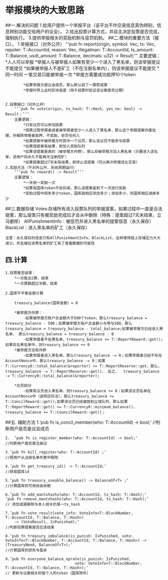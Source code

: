 # 举报模块的大致思路
##一.解决的问题
	1.给用户提供一个举报平台（该平台不作交易信息真伪辨别，信息辨别功能交给用户的议会）。
	2.给出投票计算方式，并自主决定投票是否完成，强制执行。
	3.提供举报相关的奖励机制与惩罚机制。
##二.模块的重要方法（接口）。
	1.举报接口（对外公开）
		‘’‘pub fn report(origin, symbol: Vec<u8>, tx: Vec<u8>, repoter: T::AccountId, reason: Vec<u8>,
		illegalman: T::AccountId, tx_amount: T::Balance, usdt_amount: T::Balance, decimals: u32) -> Result;’‘’
		主要逻辑：
			*人人可以举报
			*举报人与被举报人如果有至少一个进入了黑名单，则该举报提议不能提交
			*如果被举报人不是矿工（不在注册名单内），则该举报提议不能提交
			*同一时间 一笔交易只能被举报一次
			*举报方需要成功抵押10个token
			
			*如果举报方是议会成员，那么默认投了一票赞成票
			*举报时带上此时区块高度（用于投票时验证该议案是否过期）
			
			
	2.投票接口（对外公开）
		‘’‘pub fn vote(origin, tx_hash: T::Hash, yes_no: bool) -> Result；’‘’
		主要逻辑：
			*只有议员可以参加投票
			*投票过程举报者或者被举报者至少一人进入了黑名单，那么这个举报提案作废处理。并解除举报者抵押，不奖励、惩罚任何人
			*如果提案中被举报方时其中一个议员，那么该议员不能参与投票
			*如果投提案有结果，即加入奖励队列
			*如果该提案是真的（被举报方作弊），那么将被举报方加入黑名单（只要进入该名单，该用户将永久不能再次注册挖矿）
			*如果提案超过7天未有结果，即终止该提案（可以再次举报该比交易）
	3.奖励方法（不对外公开，系统周期运行）
		‘’‘pub fn reward() -> Result’‘’
		主要逻辑：
			*一天统一奖励一次
			*如果有国库token不足扣减，那么该提案留到下一次进行奖励
			*奖励过程中损失多少token，国库就相应添加多少；添加多少，则国库相应减掉多少			
			
			
##三.数据存储
	Votes:存储所有进入投票队列的举报提案，如果过程中一直是合法提案，那么提案只有被奖励完成后才会从中删除（特殊：提案超过7天未结束，立马删除）
	AllPunishmentInfo：被惩罚并进入黑名单的提案信息（永久保存）
	BlackList：进入黑名单的矿工（永久保存）
	
	注意：永久保存的信息只有AllPunishmentInfo、BlackList，这样使得链上存储压力大大减少。并且被拉进黑名单的矿工有了查看数据的可能性		
	
## 四.计算
	1.投票是否结束：
		*一方胜出2票，结束
		*一方票数超过半数，结束
		
	2.国库不平衡金额计算		
	
		treasury_balance(国库金额）= 0
		
		*被举报方作弊：
			-如果被举报方账户总金额大于500个token，那么treasury_balance = treasury_balance - 500；如果被举报方账户总金额小与等与500，那么treasury_balance = treasury_balance - total_balance;如果被举报方已经进入黑名单， 那么treasury_balance = treasury_balance - 0
			-如果举报者不在黑名单，treasury_balance += T::ReportReward::get(); 如果存在黑名单中，则treasury_balance += 0		
		*被举报方没有作弊
			-如果举报者进入黑名单，那么treasury_balance -= 0；如果举报者已经不存在AccountNonce中，那么treasury_balance -= 0；如果T::Currency0::total_balance(&reporter) >= T::ReportReserve::get，那么，treasury_balance -= T::ReportReserve::get()， 反之，  treasury_balance -= T::Currency0::total_balance(&reporter);		
			
		*议员部分
			-如果有议员进入黑名单，则treasury_balance += 0；如果该议员名单在AccountNonce中（说明还存活），那么treasury_balance += T::ConcilReward::get();如果该议员已经被放到尘埃队列，那么如果T::ReportReward::get() >= T::Currency0::minimum_balance()，  treasury_balance += T::CouncilReward::get()；
			
##五. 辅助方法
	1.‘pub fn is_concil_member(who: T::AccountId) -> bool;’
	//判断用户是否是议会成员
	
	2.	’pub fn is_register_member(who: T::AccountId) -> bool;‘
	//判断用户是否是注册过
	
	3.’pub fn kill_register(who: T::AccountId) ;’
	//把用户从注册名单列表中剔除
	
	4.’pub fn get_treasury_id() -> T::AccountId;‘
	//获取国库id
	
	5.’pub fn treasury_useable_balance() -> BalanceOf<T> ;‘
	//计算国库的可用自由余额
	
	6.’pub fn add_mantxhashs(who: T::AccountId, tx_hash: T::Hash);‘
	’pub fn remove_mantxhashs(who: T::AccountId, tx_hash: T::Hash);‘
	// 添加或是删除与本人相关的某一tx_hash
	
	7.’pub fn vote_result(vote_info: VoteInfo<T::BlockNumber, T::AccountId, T::Balance, T::Hash>)
		-> (VoteResult, IsPunished);‘
	//判断投票提案是否应该结束
	
	8.’pub fn treasury_imbalance(is_punish: IsPunished, vote:
	VoteInfo<T::BlockNumber, T::AccountId, T::Balance, T::Hash>) -> (TreasuryNeed, BalanceOf<T>);‘
	//计算国库的损失与盈余
	
	9.’pub fn everyone_balance_oprate(is_punish: IsPunished,
								   vote: VoteInfo<T::BlockNumber, T::AccountId, T::Balance, T::Hash>);‘
	// 更新与议案相关的每个人的token（国库除外）
	
	
	

			
		
		
	

			